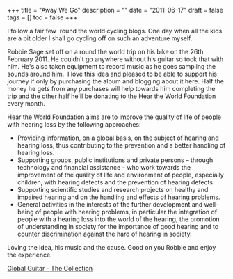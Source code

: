 +++
title = "Away We Go"
description = ""
date = "2011-06-17"
draft = false
tags = []
toc = false
+++

I follow a fair few  round the world cycling blogs. One day when all the kids are a bit older I shall go cycling off on such an adventure myself.

Robbie Sage set off on a round the world trip on his bike on the 26th February 2011. He couldn't go anywhere without his guitar so took that with him. He's also taken equipment to record music as he goes sampling the sounds around him.  I love this idea and pleased to be able to support his journey if only by purchasing the album and blogging about it here. Half the money he gets from any purchases will help towards him completing the trip and the other half he'll be donating to the Hear the World Foundation every month.

Hear the World Foundation aims are to improve the quality of life of people with hearing loss by the following approaches:

* Providing information, on a global basis, on the subject of hearing and hearing loss, thus contributing to the prevention and a better handling of hearing loss.
* Supporting groups, public institutions and private persons – through technology and financial assistance – who work towards the improvement of the quality of life and environment of people, especially children, with hearing defects and the prevention of hearing defects.
* Supporting scientific studies and research projects on healthy and impaired hearing and on the handling and effects of hearing problems.
* General activities in the interests of the further development and well-being of people with hearing problems, in particular the integration of people with a hearing loss into the world of the hearing, the promotion of understanding in society for the importance of good hearing and to counter discrimination against the hard of hearing in society.

Loving the idea, his music and the cause. Good on you Robbie and enjoy the experience. 

[Global Guitar - The Collection](https://robbiesage.bandcamp.com/album/global-guitar-the-collection)